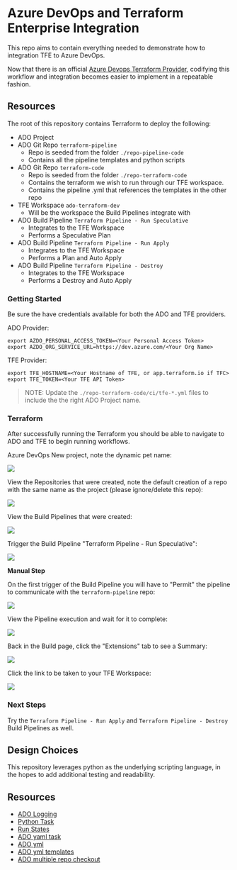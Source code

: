 # Azure DevOps and Terraform Enterprise Integration

This repo aims to contain everything needed to demonstrate how to integration TFE to Azure DevOps.

Now that there is an official [Azure Devops Terraform Provider](https://www.terraform.io/docs/providers/azuredevops/index.html), codifying this workflow and integration becomes easier to implement in a repeatable fashion.

## Resources

The root of this repository contains Terraform to deploy the following:

- ADO Project
- ADO Git Repo `terraform-pipeline`
  - Repo is seeded from the folder `./repo-pipeline-code`
  - Contains all the pipeline templates and python scripts
- ADO Git Repo `terraform-code`
  - Repo is seeded from the folder `./repo-terraform-code`
  - Contains the terraform we wish to run through our TFE workspace.
  - Contains the pipeline .yml that references the templates in the other repo
- TFE Workspace `ado-terraform-dev`
  - Will be the workspace the Build Pipelines integrate with
- ADO Build Pipeline `Terraform Pipeline - Run Speculative`
  - Integrates to the TFE Workspace
  - Performs a Speculative Plan
- ADO Build Pipeline `Terraform Pipeline - Run Apply`
  - Integrates to the TFE Workspace
  - Performs a Plan and Auto Apply
- ADO Build Pipeline `Terraform Pipeline - Destroy`
  - Integrates to the TFE Workspace
  - Performs a Destroy and Auto Apply

### Getting Started

Be sure the have credentials available for both the ADO and TFE providers.

ADO Provider:

```
export AZDO_PERSONAL_ACCESS_TOKEN=<Your Personal Access Token>
export AZDO_ORG_SERVICE_URL=https://dev.azure.com/<Your Org Name>
```

TFE Provider:

```
export TFE_HOSTNAME=<Your Hostname of TFE, or app.terraform.io if TFC>
export TFE_TOKEN=<Your TFE API Token>
```

> NOTE: Update the `./repo-terraform-code/ci/tfe-*.yml` files to include the the right ADO Project name.

### Terraform

After successfully running the Terraform you should be able to navigate to ADO and TFE to begin running workflows.

Azure DevOps New project, note the dynamic pet name:

![](images/ado-new-project.png)

View the Repositories that were created, note the default creation of a repo with the same name as the project (please ignore/delete this repo):

![](images/ado-repos.png)

View the Build Pipelines that were created:

![](images/ado-pipelines.png)

Trigger the Build Pipeline "Terraform Pipeline - Run Speculative":

![](images/ado-tfe-speculative-build.png)

**Manual Step**

On the first trigger of the Build Pipeline you will have to "Permit" the pipeline to communicate with the `terraform-pipeline` repo:

![](images/ado-terraform-pipeline-permit.png)

View the Pipeline execution and wait for it to complete:

![](images/ado-build-execution.png)

Back in the Build page, click the "Extensions" tab to see a Summary:

![](images/ado-build-summary.png)

Click the link to be taken to your TFE Workspace:

![](images/tfe-speculative-plan.png)

### Next Steps

Try the `Terraform Pipeline - Run Apply` and `Terraform Pipeline - Destroy` Build Pipelines as well.

## Design Choices

This repository leverages python as the underlying scripting language, in the hopes to add additional testing and readability.

## Resources

- [ADO Logging](https://docs.microsoft.com/en-us/azure/devops/pipelines/scripts/logging-commands?view=azure-devops&tabs=bash)
- [Python Task](https://docs.microsoft.com/en-us/azure/devops/pipelines/tasks/utility/python-script?view=azure-devops)
- [Run States](https://www.terraform.io/docs/cloud/api/run.html#run-states)
- [ADO yaml task](https://docs.microsoft.com/en-us/azure/devops/pipelines/artifacts/pipeline-artifacts?view=azure-devops&tabs=yaml-task)
- [ADO yml](https://aka.ms/yaml)
- [ADO yml templates](https://docs.microsoft.com/en-us/azure/devops/pipelines/process/templates?view=azure-devops)
- [ADO multiple repo checkout](https://docs.microsoft.com/en-us/azure/devops/pipelines/repos/multi-repo-checkout?view=azure-devops)

